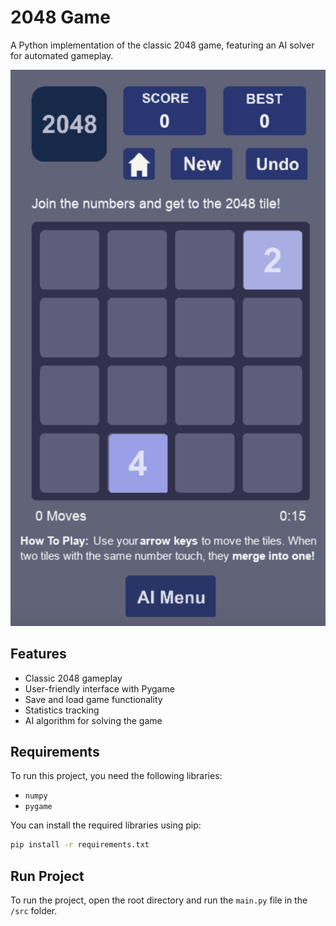 # 2048 Game

A Python implementation of the classic 2048 game, featuring an AI solver for automated gameplay.

![Game Screenshot](game.png)

## Features

- Classic 2048 gameplay
- User-friendly interface with Pygame
- Save and load game functionality
- Statistics tracking
- AI algorithm for solving the game

## Requirements

To run this project, you need the following libraries:

- `numpy`
- `pygame`

You can install the required libraries using pip:

```bash
pip install -r requirements.txt
```

## Run Project

To run the project, open the root directory and run the $\texttt{main.py}$ file in the $\texttt{/src}$ folder.
